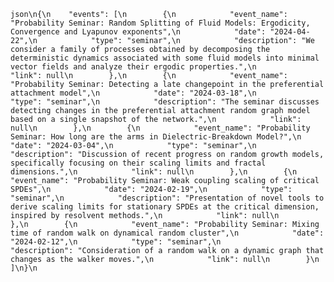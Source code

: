 ```json\n{\n    "events": [\n        {\n            "event_name": "Probability Seminar: Random Splitting of Fluid Models: Ergodicity, Convergence and Lyapunov exponents",\n            "date": "2024-04-22",\n            "type": "seminar",\n            "description": "We consider a family of processes obtained by decomposing the deterministic dynamics associated with some fluid models into minimal vector fields and analyze their ergodic properties.",\n            "link": null\n        },\n        {\n            "event_name": "Probability Seminar: Detecting a late changepoint in the preferential attachment model",\n            "date": "2024-03-18",\n            "type": "seminar",\n            "description": "The seminar discusses detecting changes in the preferential attachment random graph model based on a single snapshot of the network.",\n            "link": null\n        },\n        {\n            "event_name": "Probability Seminar: How long are the arms in Dielectric-Breakdown Model?",\n            "date": "2024-03-04",\n            "type": "seminar",\n            "description": "Discussion of recent progress on random growth models, specifically focusing on their scaling limits and fractal dimensions.",\n            "link": null\n        },\n        {\n            "event_name": "Probability Seminar: Weak coupling scaling of critical SPDEs",\n            "date": "2024-02-19",\n            "type": "seminar",\n            "description": "Presentation of novel tools to derive scaling limits for stationary SPDEs at the critical dimension, inspired by resolvent methods.",\n            "link": null\n        },\n        {\n            "event_name": "Probability Seminar: Mixing time of random walk on dynamical random cluster",\n            "date": "2024-02-12",\n            "type": "seminar",\n            "description": "Consideration of a random walk on a dynamic graph that changes as the walker moves.",\n            "link": null\n        }\n    ]\n}\n```